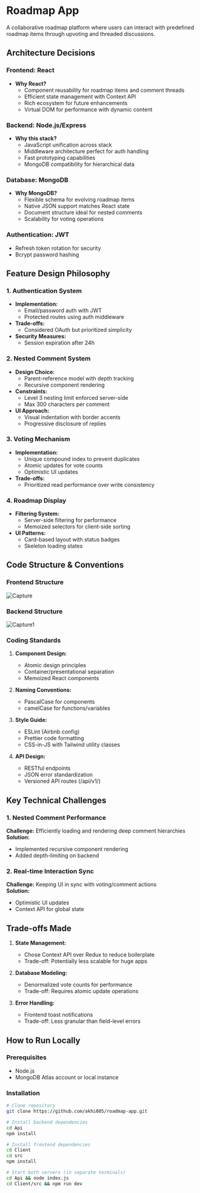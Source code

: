 # Roadmap App

A collaborative roadmap platform where users can interact with predefined roadmap items through upvoting and threaded discussions.

## Architecture Decisions

### Frontend: React
- **Why React?** 
  - Component reusability for roadmap items and comment threads
  - Efficient state management with Context API
  - Rich ecosystem for future enhancements
  - Virtual DOM for performance with dynamic content

### Backend: Node.js/Express
- **Why this stack?**
  - JavaScript unification across stack
  - Middleware architecture perfect for auth handling
  - Fast prototyping capabilities
  - MongoDB compatibility for hierarchical data

### Database: MongoDB
- **Why MongoDB?**
  - Flexible schema for evolving roadmap items
  - Native JSON support matches React state
  - Document structure ideal for nested comments
  - Scalability for voting operations

### Authentication: JWT
- Refresh token rotation for security
- Bcrypt password hashing

## Feature Design Philosophy

### 1. Authentication System
- **Implementation:** 
  - Email/password auth with JWT
  - Protected routes using auth middleware
- **Trade-offs:** 
  - Considered OAuth but prioritized simplicity
- **Security Measures:**
  - Session expiration after 24h

### 2. Nested Comment System
- **Design Choice:** 
  - Parent-reference model with depth tracking
  - Recursive component rendering
- **Constraints:**
  - Level 3 nesting limit enforced server-side
  - Max 300 characters per comment
- **UI Approach:**
  - Visual indentation with border accents
  - Progressive disclosure of replies

### 3. Voting Mechanism
- **Implementation:**
  - Unique compound index to prevent duplicates
  - Atomic updates for vote counts
  - Optimistic UI updates
- **Trade-offs:**
  - Prioritized read performance over write consistency

### 4. Roadmap Display
- **Filtering System:**
  - Server-side filtering for performance
  - Memoized selectors for client-side sorting
- **UI Patterns:**
  - Card-based layout with status badges
  - Skeleton loading states

## Code Structure & Conventions

### Frontend Structure
![Capture](https://github.com/user-attachments/assets/7de34c59-b091-41bc-8b3b-3d93de9d00a1)

### Backend Structure
![Capture1](https://github.com/user-attachments/assets/6c37b9f0-913d-4b69-9270-f71cc122f39d)

### Coding Standards
1. **Component Design:**
   - Atomic design principles
   - Container/presentational separation
   - Memoized React components

2. **Naming Conventions:**
   - PascalCase for components
   - camelCase for functions/variables

3. **Style Guide:**
   - ESLint (Airbnb config)
   - Prettier code formatting
   - CSS-in-JS with Tailwind utility classes

4. **API Design:**
   - RESTful endpoints
   - JSON error standardization
   - Versioned API routes (/api/v1/)

## Key Technical Challenges

### 1. Nested Comment Performance
**Challenge:** Efficiently loading and rendering deep comment hierarchies  
**Solution:**  
- Implemented recursive component rendering
- Added depth-limiting on backend

### 2. Real-time Interaction Sync
**Challenge:** Keeping UI in sync with voting/comment actions  
**Solution:**  
- Optimistic UI updates
- Context API for global state

## Trade-offs Made

1. **State Management:**
   - Chose Context API over Redux to reduce boilerplate
   - Trade-off: Potentially less scalable for huge apps

2. **Database Modeling:**
   - Denormalized vote counts for performance
   - Trade-off: Requires atomic update operations

3. **Error Handling:**
   - Frontend toast notifications
   - Trade-off: Less granular than field-level errors

## How to Run Locally

### Prerequisites
- Node.js
- MongoDB Atlas account or local instance

### Installation
```bash
# Clone repository
git clone https://github.com/akhi005/roadmap-app.git

# Install backend dependencies
cd Api
npm install

# Install frontend dependencies
cd Client
cd src
npm install

# Start both servers (in separate terminals)
cd Api && node index.js
cd Client/src && npm run dev
